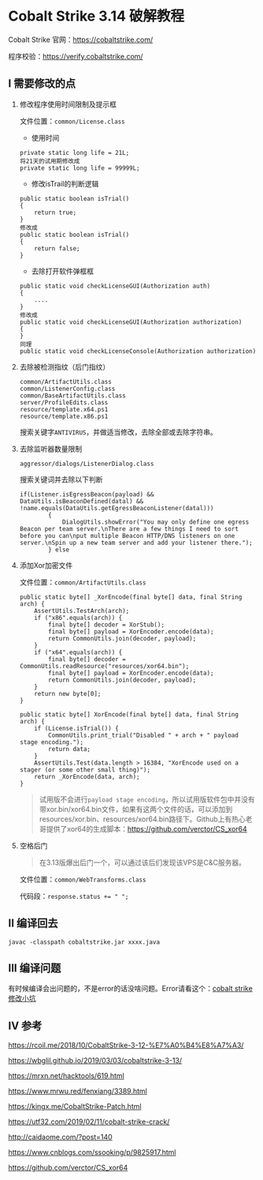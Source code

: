 # Cobalt Strike 3.14 破解教程


Cobalt Strike 官网：https://cobaltstrike.com/

程序校验：https://verify.cobaltstrike.com/

## I 需要修改的点

1. 修改程序使用时间限制及提示框

	文件位置：`common/License.class`

	+ 使用时间
	
	```
	private static long life = 21L;
	将21天的试用期修改成
	private static long life = 99999L;
	```
	+ 修改isTrail的判断逻辑
	
	```
	public static boolean isTrial()
    {
        return true;
    }
	修改成
    public static boolean isTrial()
    {
        return false;
    }
	```
	
	+ 去除打开软件弹框框
	
	```
	public static void checkLicenseGUI(Authorization auth)
	{
		....
	}
	修改成
	public static void checkLicenseGUI(Authorization authorization)
	{
	}
	同理
	public static void checkLicenseConsole(Authorization authorization)
	```



2. 去除被检测指纹（后门指纹）
	```
	common/ArtifactUtils.class
	common/ListenerConfig.class
	common/BaseArtifactUtils.class
	server/ProfileEdits.class
	resource/template.x64.ps1
	resource/template.x86.ps1
	```

	搜索关键字`ANTIVIRUS`，并做适当修改，去除全部或去除字符串。



3. 去除监听器数量限制

	`aggressor/dialogs/ListenerDialog.class`

	搜索关键词并去除以下判断
	```
	if(Listener.isEgressBeacon(payload) && DataUtils.isBeaconDefined(datal) && !name.equals(DataUtils.getEgressBeaconListener(datal)))
			{
				DialogUtils.showError("You may only define one egress Beacon per team server.\nThere are a few things I need to sort before you can\nput multiple Beacon HTTP/DNS listeners on one server.\nSpin up a new team server and add your listener there.");
			} else
	```

4. 添加Xor加密文件

	文件位置：`common/ArtifactUtils.class`

	```
	public static byte[] _XorEncode(final byte[] data, final String arch) {
		AssertUtils.TestArch(arch);
		if ("x86".equals(arch)) {
			final byte[] decoder = XorStub();
			final byte[] payload = XorEncoder.encode(data);
			return CommonUtils.join(decoder, payload);
		}
		if ("x64".equals(arch)) {
			final byte[] decoder = CommonUtils.readResource("resources/xor64.bin");
			final byte[] payload = XorEncoder.encode(data);
			return CommonUtils.join(decoder, payload);
		}
		return new byte[0];
	}

	public static byte[] XorEncode(final byte[] data, final String arch) {
		if (License.isTrial()) {
			CommonUtils.print_trial("Disabled " + arch + " payload stage encoding.");
			return data;
		}
		AssertUtils.Test(data.length > 16384, "XorEncode used on a stager (or some other small thing)");
		return _XorEncode(data, arch);
	}
	```
	>试用版不会进行`payload stage encoding`，所以试用版软件包中并没有带xor.bin/xor64.bin文件，如果有这两个文件的话，可以添加到resources/xor.bin、resources/xor64.bin路径下。Github上有热心老哥提供了xor64的生成脚本：https://github.com/verctor/CS_xor64

5. 空格后门
	>在3.13版爆出后门一个，可以通过该后们发现该VPS是C&C服务器。

	文件位置：`common/WebTransforms.class`

	代码段：`response.status += " ";`


## II 编译回去
`javac -classpath cobaltstrike.jar xxxx.java`

## III 编译问题
有时候编译会出问题的，不是error的话没啥问题。Error请看这个：[cobalt strike修改小坑](https://utf32.com/2019/02/11/cobalt-strike-crack/)

## IV 参考
https://rcoil.me/2018/10/CobaltStrike-3-12-%E7%A0%B4%E8%A7%A3/

https://wbglil.github.io/2019/03/03/cobaltstrike-3-13/

https://mrxn.net/hacktools/619.html

https://www.mrwu.red/fenxiang/3389.html

https://kingx.me/CobaltStrike-Patch.html

https://utf32.com/2019/02/11/cobalt-strike-crack/

http://caidaome.com/?post=140

https://www.cnblogs.com/ssooking/p/9825917.html

https://github.com/verctor/CS_xor64